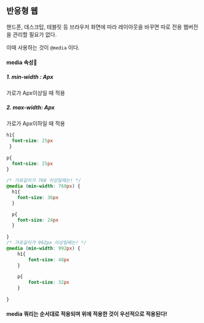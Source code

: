 ## 반응형 웹  
 
핸드폰, 데스크탑, 테블릿 등 브라우저 화면에 따라 레이아웃을 바꾸면 따로 전용 웹버전을 관리할 필요가 없다. 

이때 사용하는 것이 `@media` 이다.

#### media 속성🎥
##### 1. min-width : Apx
가로가 Apx이상일 때 적용
##### 2. max-width: Apx
가로가 Apx이하일 때 적용
```css
h1{  
  font-size: 25px  
 }  
  
p{  
  font-size: 25px  
}  
  
/* 가로길이가 768 이상일때는! */  
@media (min-width: 768px) {  
  h1{  
    font-size: 36px  
  }  

  p{  
    font-size: 24px  
  }  
  
}  
/* 가로길이가 992px 이상일때는! */  
@media (min-width: 992px) {  
	h1{  
		font-size: 48px  
	}  
	  
	p{  
		font-size: 32px  
	}  
  
}
```
#### media 쿼리는 순서대로 적용되며 위에 적용한 것이 우선적으로 적용된다!

